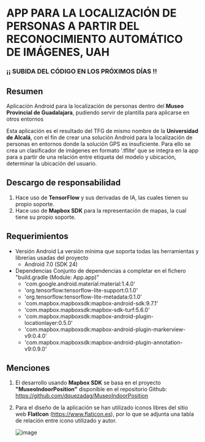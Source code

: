 # APP PARA LA LOCALIZACIÓN DE PERSONAS A PARTIR DEL RECONOCIMIENTO AUTOMÁTICO DE IMÁGENES, UAH
### ¡¡ SUBIDA DEL CÓDIGO EN LOS PRÓXIMOS DÍAS !!

## Resumen
Aplicación Android para la localización de personas dentro del **Museo Provincial de Guadalajara**, pudiendo servir de plantilla para 
aplicarse en otros entornos

Esta aplicación es el resultado del TFG de mismo nombre de la **Universidad de Alcalá**, con el fin de crear una solución Android para 
la localización de personas en entornos donde la solución GPS es insuficiente. Para ello se crea un clasificador de imágenes en formato
'.tflite' que se integra en la app para a partir de una relación entre etiqueta del modelo y ubicación, determinar la ubicación del 
usuario.

## Descargo de responsabilidad
1. Hace uso de **TensorFlow** y sus derivadas de IA, las cuales tienen su propio soporte.
2. Hace uso de **Mapbox SDK** para la representación de mapas, la cual tiene su propio soporte.

## Requerimientos
* Versión Android
  La versión mínima que soporta todas las herramientas y librerías usadas del proyecto
  * Android 7.0 (SDK 24)
* Dependencias
  Conjunto de dependencias a completar en el fichero "build.gradle (Module: App.app)"
  * 'com.google.android.material:material:1.4.0'
  * 'org.tensorflow:tensorflow-lite-support:0.1.0'
  * 'org.tensorflow:tensorflow-lite-metadata:0.1.0'
  * 'com.mapbox.mapboxsdk:mapbox-android-sdk:9.7.1'
  * 'com.mapbox.mapboxsdk:mapbox-sdk-turf:5.6.0'
  * 'com.mapbox.mapboxsdk:mapbox-android-plugin-locationlayer:0.5.0'
  * 'com.mapbox.mapboxsdk:mapbox-android-plugin-markerview-v9:0.4.0'
  * 'com.mapbox.mapboxsdk:mapbox-android-plugin-annotation-v9:0.9.0'
  
## Menciones
1. El desarrollo usando **Mapbox SDK** se basa en el proyecto **"MuseoIndoorPosition"** disponible en el repositorio Github: https://github.com/dquezadag/MuseoIndoorPosition
2. Para el diseño de la aplicación se han utilizado iconos libres del sitio web **FlatIcon** (https://www.flaticon.es), por lo que se adjunta
   una tabla de relación entre icono utilizado y autor.
   
   ![image](https://user-images.githubusercontent.com/37403705/187795172-082f1bcf-49fa-4c8e-92d8-cbcbfd99ec1f.png)
